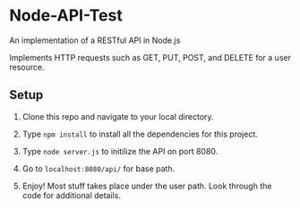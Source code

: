# Node-API-Test
An implementation of a RESTful API in Node.js

Implements HTTP requests such as GET, PUT, POST, and DELETE for a user resource.

## Setup

1) Clone this repo and navigate to your local directory.

2) Type ```npm install``` to install all the dependencies for this project.

3) Type ```node server.js``` to initilize the API on port 8080.

4) Go to ```localhost:8080/api/``` for base path.

5) Enjoy! Most stuff takes place under the user path.  Look through the code for additional details.
